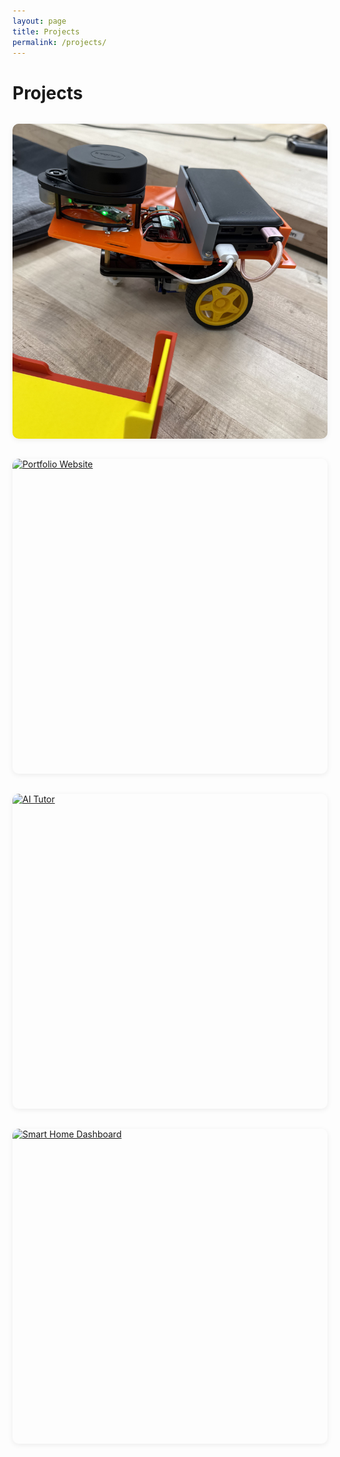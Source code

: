 ```yaml
---
layout: page
title: Projects
permalink: /projects/
---
```


# Projects

<div class="projects-grid">
  <a href="/projects/robotic-arm/" class="project-image-link">
    <img src="LARY1.jpeg" alt="Robotic Arm Project">
  </a>
  <a href="/projects/portfolio-website/" class="project-image-link">
    <img src="https://via.placeholder.com/400x400?text=Project+2" alt="Portfolio Website">
  </a>
  <a href="/projects/ai-tutor/" class="project-image-link">
    <img src="https://via.placeholder.com/400x400?text=Project+3" alt="AI Tutor">
  </a>
  <a href="/projects/smart-home-dashboard/" class="project-image-link">
    <img src="https://via.placeholder.com/400x400?text=Project+4" alt="Smart Home Dashboard">
  </a>
</div>

<style>
.projects-grid {
  display: grid;
  grid-template-columns: repeat(auto-fit, minmax(260px, 1fr));
  gap: 2rem;
  margin-top: 2rem;
}
.project-image-link {
  display: block;
  width: 100%;
  aspect-ratio: 1 / 1;
  overflow: hidden;
  border-radius: 10px;
  box-shadow: 0 2px 8px rgba(0,0,0,0.07);
  transition: transform 0.15s, box-shadow 0.15s;
}
.project-image-link:hover {
  transform: translateY(-4px) scale(1.03);
  box-shadow: 0 4px 16px rgba(0,0,0,0.12);
}
.project-image-link img {
  width: 100%;
  height: 100%;
  object-fit: cover;
  display: block;
}
</style> 